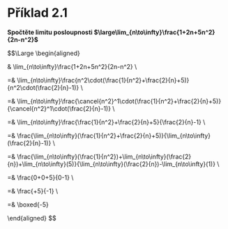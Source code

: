# Příklad 2.1
**Spočtěte limitu posloupnosti $\large\lim_{n\to\infty}\frac{1+2n+5n^2}{2n-n^2}$**


$$\Large
\begin{aligned}

& \lim_{n\to\infty}\frac{1+2n+5n^2}{2n-n^2} \\

=& \lim_{n\to\infty}\frac{n^2\cdot(\frac{1}{n^2}+\frac{2}{n}+5)}{n^2\cdot(\frac{2}{n}-1)} \\

=& \lim_{n\to\infty}\frac{\cancel{n^2}^1\cdot(\frac{1}{n^2}+\frac{2}{n}+5)}{\cancel{n^2}^1\cdot(\frac{2}{n}-1)} \\

=& \lim_{n\to\infty}\frac{\frac{1}{n^2}+\frac{2}{n}+5}{\frac{2}{n}-1} \\

=& \frac{\lim_{n\to\infty}(\frac{1}{n^2}+\frac{2}{n}+5)}{\lim_{n\to\infty}(\frac{2}{n}-1)} \\

=& \frac{\lim_{n\to\infty}(\frac{1}{n^2})+\lim_{n\to\infty}(\frac{2}{n})+\lim_{n\to\infty}(5)}{\lim_{n\to\infty}(\frac{2}{n})-\lim_{n\to\infty}(1)} \\

=& \frac{0+0+5}{0-1} \\

=& \frac{+5}{-1} \\

=& \boxed{-5}

\end{aligned}
$$